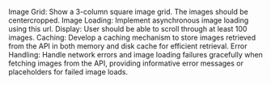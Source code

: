 Image Grid: Show a 3-column square image grid. The images should be centercropped.
Image Loading: Implement asynchronous image loading using this url.
Display: User should be able to scroll through at least 100 images.
Caching: Develop a caching mechanism to store images retrieved from the API in both memory and disk cache for efficient retrieval.
Error Handling: Handle network errors and image loading failures gracefully when fetching images from the API, providing informative error messages or placeholders for failed image loads.
